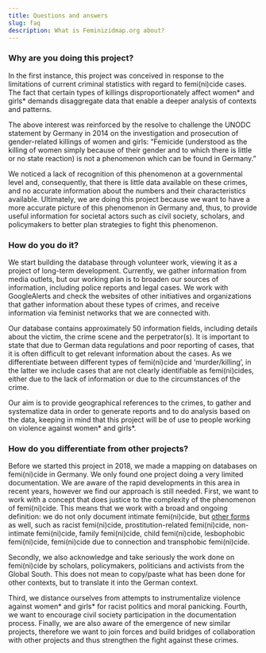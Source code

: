 ```yaml
---
title: Questions and answers
slug: faq
description: What is Feminizidmap.org about?
---
```


### Why are you doing this project?

In the first instance, this project was conceived in response to the limitations of current criminal statistics with regard to femi(ni)cide cases. The fact that certain types of killings disproportionately affect women* and girls* demands disaggregate data that enable a deeper analysis of contexts and patterns.

The above interest was reinforced by the resolve to challenge the UNODC statement by Germany in 2014 on the investigation and prosecution of gender-related killings of women and girls: “Femicide (understood as the killing of women simply because of their gender and to which there is little or no state reaction) is not a phenomenon which can be found in Germany.”

We noticed a lack of recognition of this phenomenon at a governmental level and, consequently, that there is little data available on these crimes, and no accurate information about the numbers and their characteristics available. Ultimately, we are doing this project because we want to have a more accurate picture of this phenomenon in Germany and, thus, to provide useful information for societal actors such as civil society, scholars, and policymakers to better plan strategies to fight this phenomenon.

### How do you do it?

We start building the database through volunteer work, viewing it as a project of long-term development. Currently, we gather information from media outlets, but our working plan is to broaden our sources of information, including police reports and legal cases. We work with GoogleAlerts and check the websites of other initiatives and organizations that gather information about these types of crimes, and receive information via feminist networks that we are connected with.

Our database contains approximately 50 information fields, including details about the victim, the crime scene and the perpetrator(s). It is important to state that due to German data regulations and poor reporting of cases, that it is often difficult to get relevant information about the cases. As we differentiate between different types of femi(ni)cide and ‘murder/killing’, in the latter we include cases that are not clearly identifiable as femi(ni)cides, either due to the lack of information or due to the circumstances of the crime.

Our aim is to provide geographical references to the crimes, to gather and systematize data in order to generate reports and to do analysis based on the data, keeping in mind that this project will be of use to people working on violence against women* and girls*.

### How do you differentiate from other projects?

Before we started this project in 2018, we made a mapping on databases on femi(ni)cide in Germany. We only found one project doing a very limited documentation. We are aware of the rapid developments in this area in recent years, however we find our approach is still needed. First, we want to work with a concept that does justice to the complexity of the phenomenon of femi(ni)cide. This means that we work with a broad and ongoing definition: we do not only document intimate femi(ni)cide, but [other forms](https://feminicidio.net/types-of-feminicide-or-variants-of-extreme-patriarcal-violence/) as well, such as racist femi(ni)cide, prostitution-related femi(ni)cide, non-intimate femi(ni)cide, family femi(ni)cide, child femi(ni)cide, lesbophobic femi(ni)cide, femi(ni)cide due to connection and transphobic femi(ni)cide.

Secondly, we also acknowledge and take seriously the work done on femi(ni)cide by scholars, policymakers, politicians and activists from the Global South. This does not mean to copy/paste what has been done for other contexts, but to translate it into the German context.

Third, we distance ourselves from attempts to instrumentalize violence against women* and girls* for racist politics and moral panicking. Fourth, we want to encourage civil society participation in the documentation process. Finally, we are also aware of the emergence of new similar projects, therefore we want to join forces and build bridges of collaboration with other projects and thus strengthen the fight against these crimes.
